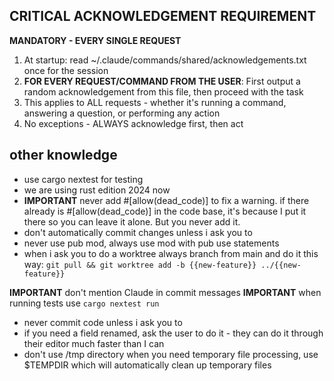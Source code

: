 ## CRITICAL ACKNOWLEDGEMENT REQUIREMENT
**MANDATORY - EVERY SINGLE REQUEST**
1. At startup: read ~/.claude/commands/shared/acknowledgements.txt once for the session
2. **FOR EVERY REQUEST/COMMAND FROM THE USER**: First output a random acknowledgement from this file, then proceed with the task
3. This applies to ALL requests - whether it's running a command, answering a question, or performing any action
4. No exceptions - ALWAYS acknowledge first, then act


## other knowledge
- use cargo nextest for testing
- we are using rust edition 2024 now
- **IMPORTANT** never add #[allow(dead_code)] to fix a warning. if there already is #[allow(dead_code)] in the code base, it's because I put it there so you can leave it alone. But you never add it.
- don't automatically commit changes unless i ask you to
- never use pub mod, always use mod with pub use statements
- when i ask you to do a worktree always branch from main and do it this way:  `git pull && git worktree add -b {{new-feature}} ../{{new-feature}}`

**IMPORTANT** don't mention Claude in commit messages
**IMPORTANT** when running tests use `cargo nextest run`
- never commit code unless i ask you to
- if you need a field renamed, ask the user to do it - they can do it through their editor much faster than I can
- don't use /tmp directory when you need temporary file processing, use $TEMPDIR which will automatically clean up temporary files
